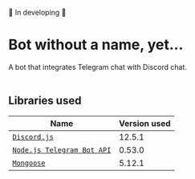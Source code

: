 🚧 In developing 🚧

# Bot without a name, yet... 
A bot that integrates Telegram chat with Discord chat.
<br/>
<br/>



## Libraries used
| Name                 | Version used             |
| -------------------- | ------------------------ |
| [`Discord.js`](https://www.npmjs.com/package/discord.js)   | 12.5.1 |
| [`Node.js Telegram Bot API`](https://www.npmjs.com/package/node-telegram-bot-api)   | 0.53.0 |
| [`Mongoose`](https://www.npmjs.com/package/mongoose)   | 5.12.1 |
